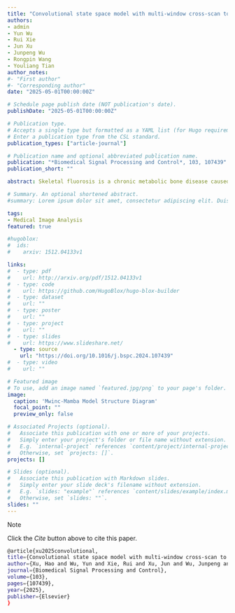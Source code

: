 ```yaml
---
title: "Convolutional state space model with multi-window cross-scan to advance the automated diagnosis of skeletal fluorosis"
authors:
- admin
- Yun Wu
- Rui Xie
- Jun Xu
- Junpeng Wu
- Rongpin Wang
- Youliang Tian
author_notes:
#- "First author"
#- "Corresponding author"
date: "2025-05-01T00:00:00Z"

# Schedule page publish date (NOT publication's date).
publishDate: "2025-05-01T00:00:00Z"

# Publication type.
# Accepts a single type but formatted as a YAML list (for Hugo requirements).
# Enter a publication type from the CSL standard.
publication_types: ["article-journal"]

# Publication name and optional abbreviated publication name.
publication: "*Biomedical Signal Processing and Control*, 103, 107439"
publication_short: ""

abstract: Skeletal fluorosis is a chronic metabolic bone disease caused by long-term overconsumption of fluoride, posing a significant health risk to humans globally. However, even professional radiologists cannot accurately determine the severity of lesions in skeletal fluorosis X-rays. Currently, there is limited research on using deep learning to diagnose skeletal fluorosis and no public datasets. Therefore, we construct the world’s first open-source skeletal fluorosis X-ray dataset (SFXRay). To advance the automated grading diagnosis of skeletal fluorosis, we propose a novel convolutional state space model with multi-window cross-scan (Mwinc-Mamba). Mwinc-Mamba adopts a dual-branch structure, integrating the convolutional neural network (CNN) with the state space model (SSM). The CNN branch focuses on extracting local features, whereas the SSM branch models long-range dependencies. This effective combination compensates for the SSM’s shortcoming, excelling at modeling long-range dependencies but not extracting local features. Additionally, we introduce a multi-window cross-scan mechanism in SSM. It divides the patches into multiple windows and performs cross-scan to capture multi-grained lesion features, thereby accurately identifying the severity of lesions. On the SFXRay dataset, the Mwinc-Mamba model achieves diagnostic accuracies of 83.33% and 66.67% for binary and multi-classification respectively, significantly outperforming other deep learning models. Notably, in multi-classification, the accuracy of the Mwinc-Mamba model differs by only 3.33% from the average accuracy of the radiologists, highlighting its strong potential for clinical application.

# Summary. An optional shortened abstract.
#summary: Lorem ipsum dolor sit amet, consectetur adipiscing elit. Duis posuere tellus ac convallis placerat. Proin tincidunt magna sed ex sollicitudin condimentum.

tags:
- Medical Image Analysis
featured: true

#hugoblox:
#  ids:
#    arxiv: 1512.04133v1

links:
#  - type: pdf
#    url: http://arxiv.org/pdf/1512.04133v1
#  - type: code
#    url: https://github.com/HugoBlox/hugo-blox-builder
#  - type: dataset
#    url: ""
#  - type: poster
#    url: ""
#  - type: project
#    url: ""
#  - type: slides
#    url: https://www.slideshare.net/
  - type: source
    url: "https://doi.org/10.1016/j.bspc.2024.107439"
#  - type: video
#    url: ""

# Featured image
# To use, add an image named `featured.jpg/png` to your page's folder. 
image:
  caption: 'Mwinc-Mamba Model Structure Diagram'
  focal_point: ""
  preview_only: false

# Associated Projects (optional).
#   Associate this publication with one or more of your projects.
#   Simply enter your project's folder or file name without extension.
#   E.g. `internal-project` references `content/project/internal-project/index.md`.
#   Otherwise, set `projects: []`.
projects: []

# Slides (optional).
#   Associate this publication with Markdown slides.
#   Simply enter your slide deck's filename without extension.
#   E.g. `slides: "example"` references `content/slides/example/index.md`.
#   Otherwise, set `slides: ""`.
slides: ""
---
```


> [!NOTE]
> Click the *Cite* button above to cite this paper.

```bash
@article{xu2025convolutional,
title={Convolutional state space model with multi-window cross-scan to advance the automated diagnosis of skeletal fluorosis},
author={Xu, Hao and Wu, Yun and Xie, Rui and Xu, Jun and Wu, Junpeng and Wang, Rongpin and Tian, Youliang},
journal={Biomedical Signal Processing and Control},
volume={103},
pages={107439},
year={2025},
publisher={Elsevier}
} 
```

